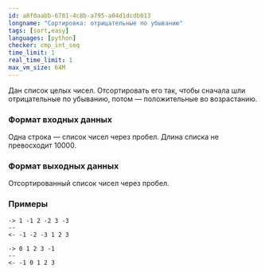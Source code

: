 ```yaml
---
id: a8f0aabb-6781-4c8b-a795-a04d1dcdb013
longname: "Сортировка: отрицательные по убыванию"
tags: [sort,easy]
languages: [python]
checker: cmp_int_seq
time_limit: 1
real_time_limit: 1
max_vm_size: 64M
---
```


Дан список целых чисел. Отсортировать его так, чтобы сначала шли отрицательные по убыванию, потом — положительные во возрастанию.

### Формат входных данных

Одна строка — список чисел через пробел. Длина списка не превосходит 10000.

### Формат выходных данных

Отсортированный список чисел через пробел.

### Примеры

```
-> 1 -1 2 -2 3 -3
--
<- -1 -2 -3 1 2 3
```

```
-> 0 1 2 3 -1
--
<- -1 0 1 2 3
```
